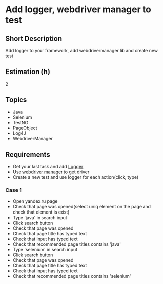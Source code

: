 # Add logger, webdriver manager to test

## Short Description

Add logger to your framework, add webdrivermanager lib and create new test

## Estimation (h)

2

## Topics

* Java
* Selenium
* TestNG
* PageObject
* Log4J
* WebdriverManager

## Requirements

* Get your last task and add [Logger](https://www.baeldung.com/java-logging-intro)
* Use [webdriver manager](https://github.com/bonigarcia/webdrivermanager) to get driver
* Create a new test and use logger for each action(click, type)

### Case 1

* Open yandex.ru page
* Check that page was opened(select uniq element on the page and check that element is exist)
* Type 'java' in search input
* Click search button
* Check that page was opened
* Check that page title has typed text
* Check that input has typed text
* Check that recommended page titles contains 'java'
* Type 'selenium' in search input
* Click search button
* Check that page was opened
* Check that page title has typed text
* Check that input has typed text
* Check that recommended page titles contains 'selenium'
